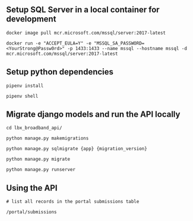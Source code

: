 ## Setup SQL Server in a local container for development

```
docker image pull mcr.microsoft.com/mssql/server:2017-latest

docker run -e "ACCEPT_EULA=Y" -e "MSSQL_SA_PASSWORD=<YourStrong@Passw0rd>" -p 1433:1433 --name mssql --hostname mssql -d mcr.microsoft.com/mssql/server:2017-latest

```

## Setup python dependencies
```
pipenv install

pipenv shell
```


## Migrate django models and run the API locally
```
cd lbx_broadband_api/

python manage.py makemigrations

python manage.py sqlmigrate {app} {migration_version} 

python manage.py migrate

python manage.py runserver
```



## Using the API

```
# list all records in the portal submissions table

/portal/submissions
```
